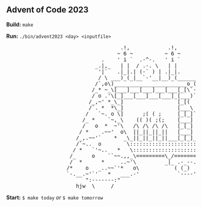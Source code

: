 ## Advent of Code 2023

**Build:**
`make`

**Run:**
`./bin/advent2023 <day> <inputfile>`

<pre>
                                    .!,            .!,
                                   ~ 6 ~          ~ 6 ~
                              .    ' i `  .-^-.   ' i `
                            _.|,_   | |  / .-. \   | |
                             '|`   .|_|.| (-` ) | .|_|.
                             / \ ___)_(_|__`-'__|__)_(______
                            /`,o\)_______________________o_(
                           /_* ~_\[___]___[___]___[___[_[\`-.
                           / o .'\[_]___[___]___[___]_[___)`-)
                          /_,~' *_\_]                 [_[(  (
                          /`. *  *\_]                 [___\ _\
                         /   `~. o \]      ;( ( ;     [_[_]`-'
                        /_ *    `~,_\    (( )( ;(;    [___]
                        /   o  *  ~'\   /\ /\ /\ /\   [_[_]
                       / *    .~~'  o\  ||_||_||_||   [___]
                      /_,.~~'`    *  _\_||_||_||_||___[_[_]_
                      /`~..  o        \:::::::::::::::::::::\
                     / *   `'~..   *   \:::::::::::::::::::::\
                    /_     o    ``~~.,,_\=========\_/========='
                    /  *      *     ..~'\         _|_ .-_--.
                   /*    o   _..~~`'*   o\           ( (_)  )
                   `-.__.~'`'   *   ___.-'            `----'
                         ":-------:"
                      hjw  \_____/
</pre>

**Start:**
`$ make today` _or_ `$ make tomorrow`
